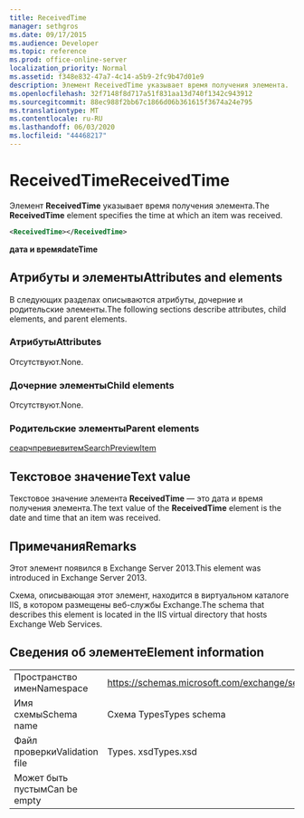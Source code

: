 ```yaml
---
title: ReceivedTime
manager: sethgros
ms.date: 09/17/2015
ms.audience: Developer
ms.topic: reference
ms.prod: office-online-server
localization_priority: Normal
ms.assetid: f348e832-47a7-4c14-a5b9-2fc9b47d01e9
description: Элемент ReceivedTime указывает время получения элемента.
ms.openlocfilehash: 32f7148f8d717a51f831aa13d740f1342c943912
ms.sourcegitcommit: 88ec988f2bb67c1866d06b361615f3674a24e795
ms.translationtype: MT
ms.contentlocale: ru-RU
ms.lasthandoff: 06/03/2020
ms.locfileid: "44468217"
---
```

# <a name="receivedtime"></a><span data-ttu-id="9d1aa-103">ReceivedTime</span><span class="sxs-lookup"><span data-stu-id="9d1aa-103">ReceivedTime</span></span>

<span data-ttu-id="9d1aa-104">Элемент **ReceivedTime** указывает время получения элемента.</span><span class="sxs-lookup"><span data-stu-id="9d1aa-104">The **ReceivedTime** element specifies the time at which an item was received.</span></span> 
  
```XML
<ReceivedTime></ReceivedTime>
```

 <span data-ttu-id="9d1aa-105">**дата и время**</span><span class="sxs-lookup"><span data-stu-id="9d1aa-105">**dateTime**</span></span>
## <a name="attributes-and-elements"></a><span data-ttu-id="9d1aa-106">Атрибуты и элементы</span><span class="sxs-lookup"><span data-stu-id="9d1aa-106">Attributes and elements</span></span>

<span data-ttu-id="9d1aa-107">В следующих разделах описываются атрибуты, дочерние и родительские элементы.</span><span class="sxs-lookup"><span data-stu-id="9d1aa-107">The following sections describe attributes, child elements, and parent elements.</span></span>
  
### <a name="attributes"></a><span data-ttu-id="9d1aa-108">Атрибуты</span><span class="sxs-lookup"><span data-stu-id="9d1aa-108">Attributes</span></span>

<span data-ttu-id="9d1aa-109">Отсутствуют.</span><span class="sxs-lookup"><span data-stu-id="9d1aa-109">None.</span></span>
  
### <a name="child-elements"></a><span data-ttu-id="9d1aa-110">Дочерние элементы</span><span class="sxs-lookup"><span data-stu-id="9d1aa-110">Child elements</span></span>

<span data-ttu-id="9d1aa-111">Отсутствуют.</span><span class="sxs-lookup"><span data-stu-id="9d1aa-111">None.</span></span>
  
### <a name="parent-elements"></a><span data-ttu-id="9d1aa-112">Родительские элементы</span><span class="sxs-lookup"><span data-stu-id="9d1aa-112">Parent elements</span></span>

[<span data-ttu-id="9d1aa-113">сеарчпревиевитем</span><span class="sxs-lookup"><span data-stu-id="9d1aa-113">SearchPreviewItem</span></span>](searchpreviewitem.md)
  
## <a name="text-value"></a><span data-ttu-id="9d1aa-114">Текстовое значение</span><span class="sxs-lookup"><span data-stu-id="9d1aa-114">Text value</span></span>

<span data-ttu-id="9d1aa-115">Текстовое значение элемента **ReceivedTime** — это дата и время получения элемента.</span><span class="sxs-lookup"><span data-stu-id="9d1aa-115">The text value of the **ReceivedTime** element is the date and time that an item was received.</span></span> 
  
## <a name="remarks"></a><span data-ttu-id="9d1aa-116">Примечания</span><span class="sxs-lookup"><span data-stu-id="9d1aa-116">Remarks</span></span>

<span data-ttu-id="9d1aa-117">Этот элемент появился в Exchange Server 2013.</span><span class="sxs-lookup"><span data-stu-id="9d1aa-117">This element was introduced in Exchange Server 2013.</span></span>
  
<span data-ttu-id="9d1aa-118">Схема, описывающая этот элемент, находится в виртуальном каталоге IIS, в котором размещены веб-службы Exchange.</span><span class="sxs-lookup"><span data-stu-id="9d1aa-118">The schema that describes this element is located in the IIS virtual directory that hosts Exchange Web Services.</span></span>
  
## <a name="element-information"></a><span data-ttu-id="9d1aa-119">Сведения об элементе</span><span class="sxs-lookup"><span data-stu-id="9d1aa-119">Element information</span></span>

|||
|:-----|:-----|
|<span data-ttu-id="9d1aa-120">Пространство имен</span><span class="sxs-lookup"><span data-stu-id="9d1aa-120">Namespace</span></span>  <br/> |https://schemas.microsoft.com/exchange/services/2006/types  <br/> |
|<span data-ttu-id="9d1aa-121">Имя схемы</span><span class="sxs-lookup"><span data-stu-id="9d1aa-121">Schema name</span></span>  <br/> |<span data-ttu-id="9d1aa-122">Схема Types</span><span class="sxs-lookup"><span data-stu-id="9d1aa-122">Types schema</span></span>  <br/> |
|<span data-ttu-id="9d1aa-123">Файл проверки</span><span class="sxs-lookup"><span data-stu-id="9d1aa-123">Validation file</span></span>  <br/> |<span data-ttu-id="9d1aa-124">Types. xsd</span><span class="sxs-lookup"><span data-stu-id="9d1aa-124">Types.xsd</span></span>  <br/> |
|<span data-ttu-id="9d1aa-125">Может быть пустым</span><span class="sxs-lookup"><span data-stu-id="9d1aa-125">Can be empty</span></span>  <br/> ||
   

